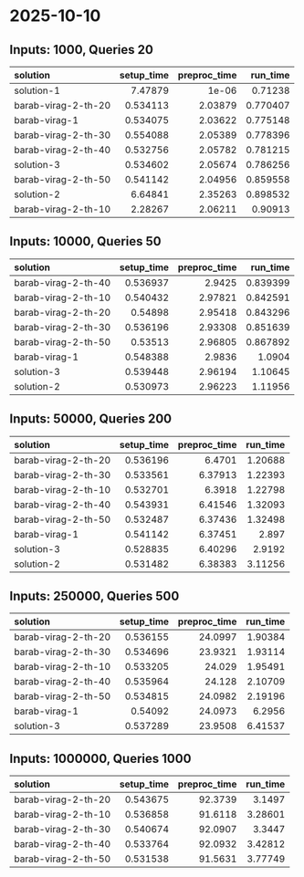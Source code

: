 # 2025-10-10

## Inputs: 1000, Queries 20

| solution            |   setup_time |   preproc_time |   run_time |
|:--------------------|-------------:|---------------:|-----------:|
| solution-1          |     7.47879  |        1e-06   |   0.71238  |
| barab-virag-2-th-20 |     0.534113 |        2.03879 |   0.770407 |
| barab-virag-1       |     0.534075 |        2.03622 |   0.775148 |
| barab-virag-2-th-30 |     0.554088 |        2.05389 |   0.778396 |
| barab-virag-2-th-40 |     0.532756 |        2.05782 |   0.781215 |
| solution-3          |     0.534602 |        2.05674 |   0.786256 |
| barab-virag-2-th-50 |     0.541142 |        2.04956 |   0.859558 |
| solution-2          |     6.64841  |        2.35263 |   0.898532 |
| barab-virag-2-th-10 |     2.28267  |        2.06211 |   0.90913  |

## Inputs: 10000, Queries 50

| solution            |   setup_time |   preproc_time |   run_time |
|:--------------------|-------------:|---------------:|-----------:|
| barab-virag-2-th-40 |     0.536937 |        2.9425  |   0.839399 |
| barab-virag-2-th-10 |     0.540432 |        2.97821 |   0.842591 |
| barab-virag-2-th-20 |     0.54898  |        2.95418 |   0.843296 |
| barab-virag-2-th-30 |     0.536196 |        2.93308 |   0.851639 |
| barab-virag-2-th-50 |     0.53513  |        2.96805 |   0.867892 |
| barab-virag-1       |     0.548388 |        2.9836  |   1.0904   |
| solution-3          |     0.539448 |        2.96194 |   1.10645  |
| solution-2          |     0.530973 |        2.96223 |   1.11956  |

## Inputs: 50000, Queries 200

| solution            |   setup_time |   preproc_time |   run_time |
|:--------------------|-------------:|---------------:|-----------:|
| barab-virag-2-th-20 |     0.536196 |        6.4701  |    1.20688 |
| barab-virag-2-th-30 |     0.533561 |        6.37913 |    1.22393 |
| barab-virag-2-th-10 |     0.532701 |        6.3918  |    1.22798 |
| barab-virag-2-th-40 |     0.543931 |        6.41546 |    1.32093 |
| barab-virag-2-th-50 |     0.532487 |        6.37436 |    1.32498 |
| barab-virag-1       |     0.541142 |        6.37451 |    2.897   |
| solution-3          |     0.528835 |        6.40296 |    2.9192  |
| solution-2          |     0.531482 |        6.38383 |    3.11256 |

## Inputs: 250000, Queries 500

| solution            |   setup_time |   preproc_time |   run_time |
|:--------------------|-------------:|---------------:|-----------:|
| barab-virag-2-th-20 |     0.536155 |        24.0997 |    1.90384 |
| barab-virag-2-th-30 |     0.534696 |        23.9321 |    1.93114 |
| barab-virag-2-th-10 |     0.533205 |        24.029  |    1.95491 |
| barab-virag-2-th-40 |     0.535964 |        24.128  |    2.10709 |
| barab-virag-2-th-50 |     0.534815 |        24.0982 |    2.19196 |
| barab-virag-1       |     0.54092  |        24.0973 |    6.2956  |
| solution-3          |     0.537289 |        23.9508 |    6.41537 |

## Inputs: 1000000, Queries 1000

| solution            |   setup_time |   preproc_time |   run_time |
|:--------------------|-------------:|---------------:|-----------:|
| barab-virag-2-th-20 |     0.543675 |        92.3739 |    3.1497  |
| barab-virag-2-th-10 |     0.536858 |        91.6118 |    3.28601 |
| barab-virag-2-th-30 |     0.540674 |        92.0907 |    3.3447  |
| barab-virag-2-th-40 |     0.533764 |        92.0932 |    3.42812 |
| barab-virag-2-th-50 |     0.531538 |        91.5631 |    3.77749 |